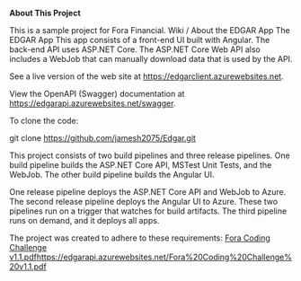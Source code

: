 **About This Project**

This is a sample project for Fora Financial.
Wiki / About the EDGAR App
The EDGAR App
This app consists of a front-end UI built with Angular. The back-end API uses ASP.NET  Core. The ASP.NET  Core Web API also includes a WebJob that can manually download data that is used by the API.

See a live version of the web site at https://edgarclient.azurewebsites.net.

View the OpenAPI (Swagger) documentation at https://edgarapi.azurewebsites.net/swagger.

To clone the code:

git clone https://github.com/jamesh2075/Edgar.git 

This project consists of two build pipelines and three release pipelines. One build pipeline builds the ASP.NET  Core API, MSTest Unit Tests, and the WebJob. The other build pipeline builds the Angular UI.

One release pipeline deploys the ASP.NET  Core API and WebJob to Azure. The second release pipeline deploys the Angular UI to Azure. These two pipelines run on a trigger that watches for build artifacts. The third pipeline runs on demand, and it deploys all apps.

The project was created to adhere to these requirements: [Fora Coding Challenge v1.1.pdf](https://edgarapi.azurewebsites.net/Fora%20Coding%20Challenge%20v1.1.pdf)https://edgarapi.azurewebsites.net/Fora%20Coding%20Challenge%20v1.1.pdf
